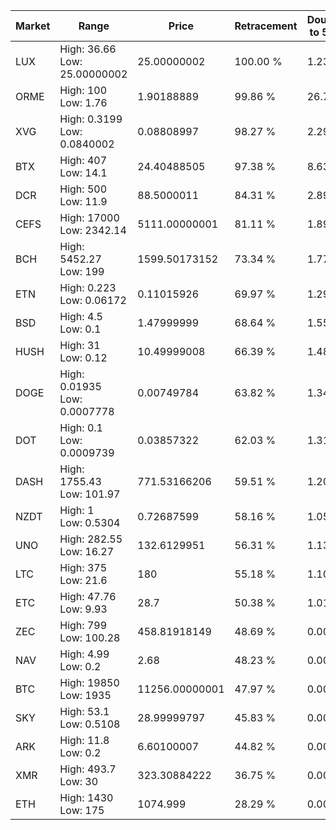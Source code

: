 | Market | Range | Price| Retracement | Doubles to 50% |
| --- | --- | --- | --- | --- |
| LUX | High: 36.66<br />Low: 25.00000002 | 25.00000002 | 100.00 % | 1.23 |
| ORME | High: 100<br />Low: 1.76 | 1.90188889 | 99.86 % | 26.75 |
| XVG | High: 0.3199<br />Low: 0.0840002 | 0.08808997 | 98.27 % | 2.29 |
| BTX | High: 407<br />Low: 14.1 | 24.40488505 | 97.38 % | 8.63 |
| DCR | High: 500<br />Low: 11.9 | 88.5000011 | 84.31 % | 2.89 |
| CEFS | High: 17000<br />Low: 2342.14 | 5111.00000001 | 81.11 % | 1.89 |
| BCH | High: 5452.27<br />Low: 199 | 1599.50173152 | 73.34 % | 1.77 |
| ETN | High: 0.223<br />Low: 0.06172 | 0.11015926 | 69.97 % | 1.29 |
| BSD | High: 4.5<br />Low: 0.1 | 1.47999999 | 68.64 % | 1.55 |
| HUSH | High: 31<br />Low: 0.12 | 10.49999008 | 66.39 % | 1.48 |
| DOGE | High: 0.01935<br />Low: 0.0007778 | 0.00749784 | 63.82 % | 1.34 |
| DOT | High: 0.1<br />Low: 0.0009739 | 0.03857322 | 62.03 % | 1.31 |
| DASH | High: 1755.43<br />Low: 101.97 | 771.53166206 | 59.51 % | 1.20 |
| NZDT | High: 1<br />Low: 0.5304 | 0.72687599 | 58.16 % | 1.05 |
| UNO | High: 282.55<br />Low: 16.27 | 132.6129951 | 56.31 % | 1.13 |
| LTC | High: 375<br />Low: 21.6 | 180 | 55.18 % | 1.10 |
| ETC | High: 47.76<br />Low: 9.93 | 28.7 | 50.38 % | 1.01 |
| ZEC | High: 799<br />Low: 100.28 | 458.81918149 | 48.69 % | 0.00 |
| NAV | High: 4.99<br />Low: 0.2 | 2.68 | 48.23 % | 0.00 |
| BTC | High: 19850<br />Low: 1935 | 11256.00000001 | 47.97 % | 0.00 |
| SKY | High: 53.1<br />Low: 0.5108 | 28.99999797 | 45.83 % | 0.00 |
| ARK | High: 11.8<br />Low: 0.2 | 6.60100007 | 44.82 % | 0.00 |
| XMR | High: 493.7<br />Low: 30 | 323.30884222 | 36.75 % | 0.00 |
| ETH | High: 1430<br />Low: 175 | 1074.999 | 28.29 % | 0.00 |

